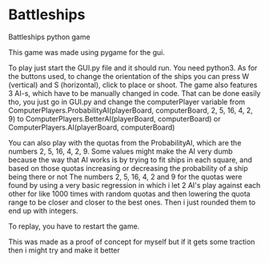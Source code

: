 # Battleships
Battleships python game

This game was made using pygame for the gui.

To play just start the GUI.py file and it should run. You need python3.
As for the buttons used, to change the orientation of the ships you can press W (vertical) and S (horizontal), click to place or shoot. 
The game also features 3 AI-s, which have to be manually changed in code. That can be done easily tho, you just go in GUI.py and change
the computerPlayer variable from ComputerPlayers.ProbabilityAI(playerBoard, computerBoard, 2, 5, 16, 4, 2, 9) to ComputerPlayers.BetterAI(playerBoard, computerBoard)
or ComputerPlayers.AI(playerBoard, computerBoard)

You can also play with the quotas from the ProbabilityAI, which are the numbers 2, 5, 16, 4, 2, 9. Some values might make the AI very dumb because the way that AI works
is by trying to fit ships in each square, and based on those quotas increasing or decreasing the probability of a ship being there or not
The numbers 2, 5, 16, 4, 2 and 9 for the quotas were found by using a very basic regression in which i let 2 AI's play against each other for like 1000 times
with random quotas and then lowering the quota range to be closer and closer to the best ones. Then i just rounded them to end up with integers.

To replay, you have to restart the game.

This was made as a proof of concept for myself but if it gets some traction then i might try and make it better
